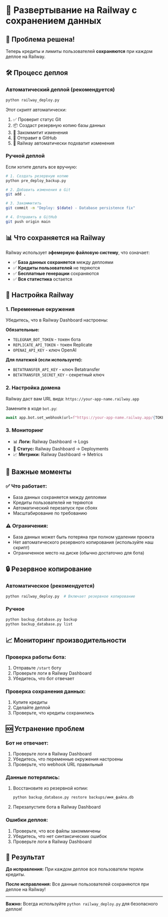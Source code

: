 # 🚀 Развертывание на Railway с сохранением данных

## 🎯 Проблема решена!

Теперь кредиты и лимиты пользователей **сохраняются** при каждом деплое на Railway.

## 🛠 Процесс деплоя

### Автоматический деплой (рекомендуется)

```bash
python railway_deploy.py
```

Этот скрипт автоматически:
1. ✅ Проверит статус Git
2. 📦 Создаст резервную копию базы данных
3. 💾 Закоммитит изменения
4. 🚀 Отправит в GitHub
5. 🚂 Railway автоматически подхватит изменения

### Ручной деплой

Если хотите делать все вручную:

```bash
# 1. Создать резервную копию
python pre_deploy_backup.py

# 2. Добавить изменения в Git
git add .

# 3. Закоммитить
git commit -m "Deploy: $(date) - Database persistence fix"

# 4. Отправить в GitHub
git push origin main
```

## 📊 Что сохраняется на Railway

Railway использует **эфемерную файловую систему**, что означает:
- ✅ **База данных сохраняется** между деплоями
- ✅ **Кредиты пользователей** не теряются
- ✅ **Бесплатные генерации** сохраняются
- ✅ **Вся статистика** остается

## 🔧 Настройка Railway

### 1. Переменные окружения

Убедитесь, что в Railway Dashboard настроены:

**Обязательные:**
- `TELEGRAM_BOT_TOKEN` - токен бота
- `REPLICATE_API_TOKEN` - токен Replicate
- `OPENAI_API_KEY` - ключ OpenAI

**Для платежей (если используете):**
- `BETATRANSFER_API_KEY` - ключ Betatransfer
- `BETATRANSFER_SECRET_KEY` - секретный ключ

### 2. Настройка домена

Railway даст вам URL вида: `https://your-app-name.railway.app`

Замените в коде `bot.py`:
```python
await app.bot.set_webhook(url=f"https://your-app-name.railway.app/{TOKEN}")
```

### 3. Мониторинг

- 📊 **Логи:** Railway Dashboard → Logs
- 🔄 **Статус:** Railway Dashboard → Deployments
- 📈 **Метрики:** Railway Dashboard → Metrics

## 🚨 Важные моменты

### ✅ Что работает:
- База данных сохраняется между деплоями
- Кредиты пользователей не теряются
- Автоматический перезапуск при сбоях
- Масштабирование по требованию

### ⚠️ Ограничения:
- База данных может быть потеряна при полном удалении проекта
- Нет автоматического резервного копирования (используйте наш скрипт)
- Ограниченное место на диске (обычно достаточно для бота)

## 🔒 Резервное копирование

### Автоматическое (рекомендуется)
```bash
python railway_deploy.py  # Включает резервное копирование
```

### Ручное
```bash
python backup_database.py backup
python backup_database.py list
```

## 📈 Мониторинг производительности

### Проверка работы бота:
1. Отправьте `/start` боту
2. Проверьте логи в Railway Dashboard
3. Убедитесь, что бот отвечает

### Проверка сохранения данных:
1. Купите кредиты
2. Сделайте деплой
3. Проверьте, что кредиты сохранились

## 🆘 Устранение проблем

### Бот не отвечает:
1. Проверьте логи в Railway Dashboard
2. Убедитесь, что переменные окружения настроены
3. Проверьте, что webhook URL правильный

### Данные потерялись:
1. Восстановите из резервной копии:
   ```bash
   python backup_database.py restore backups/имя_файла.db
   ```
2. Перезапустите бота в Railway Dashboard

### Ошибки деплоя:
1. Проверьте, что все файлы закоммичены
2. Убедитесь, что нет синтаксических ошибок
3. Проверьте логи в Railway Dashboard

## 🎉 Результат

**До исправления:** При каждом деплое все пользователи теряли кредиты.

**После исправления:** Все данные пользователей сохраняются при деплое на Railway!

---

**Важно:** Всегда используйте `python railway_deploy.py` для безопасного деплоя!
